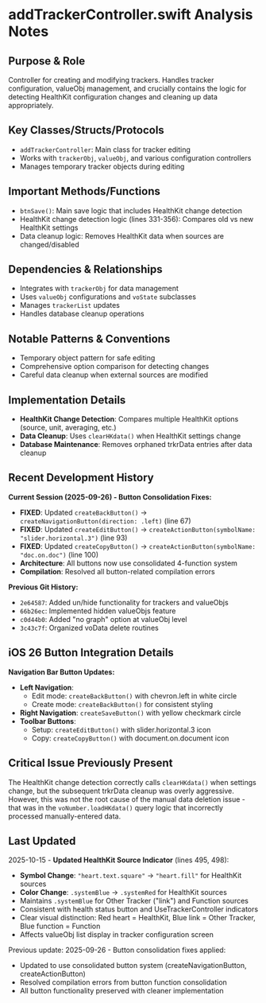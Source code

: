 # addTrackerController.swift Analysis Notes

## Purpose & Role
Controller for creating and modifying trackers. Handles tracker configuration, valueObj management, and crucially contains the logic for detecting HealthKit configuration changes and cleaning up data appropriately.

## Key Classes/Structs/Protocols
- `addTrackerController`: Main class for tracker editing
- Works with `trackerObj`, `valueObj`, and various configuration controllers
- Manages temporary tracker objects during editing

## Important Methods/Functions
- `btnSave()`: Main save logic that includes HealthKit change detection
- HealthKit change detection logic (lines 331-356): Compares old vs new HealthKit settings
- Data cleanup logic: Removes HealthKit data when sources are changed/disabled

## Dependencies & Relationships
- Integrates with `trackerObj` for data management
- Uses `valueObj` configurations and `voState` subclasses
- Manages `trackerList` updates
- Handles database cleanup operations

## Notable Patterns & Conventions
- Temporary object pattern for safe editing
- Comprehensive option comparison for detecting changes
- Careful data cleanup when external sources are modified

## Implementation Details
- **HealthKit Change Detection**: Compares multiple HealthKit options (source, unit, averaging, etc.)
- **Data Cleanup**: Uses `clearHKdata()` when HealthKit settings change
- **Database Maintenance**: Removes orphaned trkrData entries after data cleanup

## Recent Development History
**Current Session (2025-09-26) - Button Consolidation Fixes:**
- **FIXED**: Updated `createBackButton()` → `createNavigationButton(direction: .left)` (line 67)
- **FIXED**: Updated `createEditButton()` → `createActionButton(symbolName: "slider.horizontal.3")` (line 93)
- **FIXED**: Updated `createCopyButton()` → `createActionButton(symbolName: "doc.on.doc")` (line 100)
- **Architecture**: All buttons now use consolidated 4-function system
- **Compilation**: Resolved all button-related compilation errors

**Previous Git History:**
- `2e64587`: Added un/hide functionality for trackers and valueObjs
- `66b26ec`: Implemented hidden valueObjs feature
- `c0d44b0`: Added "no graph" option at valueObj level
- `3c43c7f`: Organized voData delete routines

## iOS 26 Button Integration Details
**Navigation Bar Button Updates:**
- **Left Navigation**:
  - Edit mode: `createBackButton()` with chevron.left in white circle
  - Create mode: `createBackButton()` for consistent styling
- **Right Navigation**: `createSaveButton()` with yellow checkmark circle
- **Toolbar Buttons**:
  - Setup: `createEditButton()` with slider.horizontal.3 icon
  - Copy: `createCopyButton()` with document.on.document icon

## Critical Issue Previously Present
The HealthKit change detection correctly calls `clearHKdata()` when settings change, but the subsequent trkrData cleanup was overly aggressive. However, this was not the root cause of the manual data deletion issue - that was in the `voNumber.loadHKdata()` query logic that incorrectly processed manually-entered data.

## Last Updated
2025-10-15 - **Updated HealthKit Source Indicator** (lines 495, 498):
- **Symbol Change**: `"heart.text.square"` → `"heart.fill"` for HealthKit sources
- **Color Change**: `.systemBlue` → `.systemRed` for HealthKit sources
- Maintains `.systemBlue` for Other Tracker ("link") and Function sources
- Consistent with health status button and UseTrackerController indicators
- Clear visual distinction: Red heart = HealthKit, Blue link = Other Tracker, Blue function = Function
- Affects valueObj list display in tracker configuration screen

Previous update:
2025-09-26 - Button consolidation fixes applied:
- Updated to use consolidated button system (createNavigationButton, createActionButton)
- Resolved compilation errors from button function consolidation
- All button functionality preserved with cleaner implementation